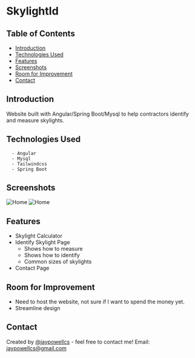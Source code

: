 # SkylightId

## Table of Contents
* [Introduction](#Introduction)
* [Technologies Used](#technologies-used)
* [Features](#features)
* [Screenshots](#screenshots)
* [Room for Improvement](#room-for-improvement)
* [Contact](#contact)

## Introduction
Website built with Angular/Spring Boot/Mysql to help contractors identify and measure skylights.  
 
## Technologies Used 
      - Angular
      - Mysql 
      - Tailwindcss
      - Spring Boot
## Screenshots
![Home](https://github.com/jaypowellcs/SkylightId/assets/60851811/10788f16-082a-4c9a-8f39-e502951015e5)
![Home](https://github.com/jaypowellcs/SkylightId/assets/60851811/e1b2f6da-9464-44ec-9882-5368e710172f)

## Features
  - Skylight Calculator
  - Identify Skylight Page
    - Shows how to measure
    - Shows how to identify
    - Common sizes of skylights
  - Contact Page 
## Room for Improvement
- Need to host the website, not sure if I want to spend the money yet.
- Streamline design 
## Contact
Created by [@jaypowellcs](https://github.com/jaypowellcs) - feel free to contact me!
Email: jaypowellcs@gmail.com
